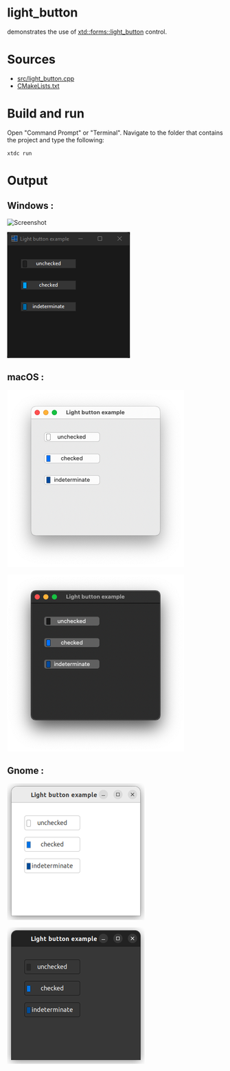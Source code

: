 # light_button

demonstrates the use of [xtd::forms::light_button](../../../../src/xtd.forms/include/xtd/forms/light_button.h) control.

# Sources

* [src/light_button.cpp](src/light_button.cpp)
* [CMakeLists.txt](CMakeLists.txt)

# Build and run

Open "Command Prompt" or "Terminal". Navigate to the folder that contains the project and type the following:

```shell
xtdc run
```

# Output

## Windows :

![Screenshot](../../../../docs/pictures/examples/controls/light_button_w.png)

![Screenshot](../../../../docs/pictures/examples/controls/light_button_wd.png)

## macOS :

![Screenshot](../../../../docs/pictures/examples/controls/light_button_m.png)

![Screenshot](../../../../docs/pictures/examples/controls/light_button_md.png)

## Gnome :

![Screenshot](../../../../docs/pictures/examples/controls/light_button_g.png)

![Screenshot](../../../../docs/pictures/examples/controls/light_button_gd.png)
